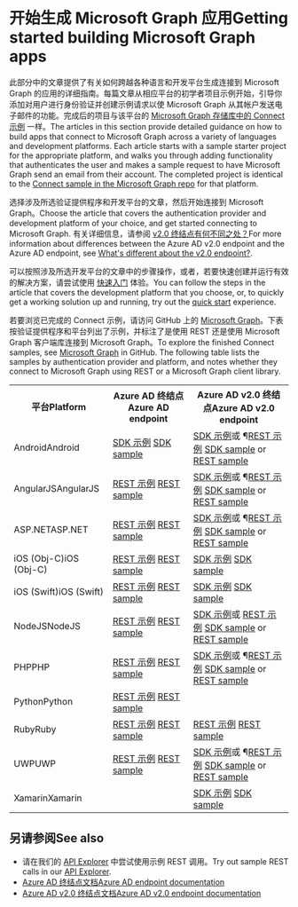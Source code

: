 # <a name="getting-started-building-microsoft-graph-apps"></a><span data-ttu-id="f1e63-101">开始生成 Microsoft Graph 应用</span><span class="sxs-lookup"><span data-stu-id="f1e63-101">Getting started building Microsoft Graph apps</span></span>

<span data-ttu-id="f1e63-p101">此部分中的文章提供了有关如何跨越各种语言和开发平台生成连接到 Microsoft Graph 的应用的详细指南。每篇文章从相应平台的初学者项目示例开始，引导你添加对用户进行身份验证并创建示例请求以使 Microsoft Graph 从其帐户发送电子邮件的功能。完成后的项目与该平台的 [Microsoft Graph 存储库中的 Connect 示例](https://github.com/microsoftgraph?utf8=%E2%9C%93&query=connect) 一样。</span><span class="sxs-lookup"><span data-stu-id="f1e63-p101">The articles in this section provide detailed guidance on how to build apps that connect to Microsoft Graph across a variety of languages and development platforms. Each article starts with a sample starter project for the appropriate platform, and walks you through adding functionality that authenticates the user and makes a sample request to have Microsoft Graph send an email from their account. The completed project is identical to the [Connect sample in the Microsoft Graph repo](https://github.com/microsoftgraph?utf8=%E2%9C%93&query=connect) for that platform.</span></span>

<span data-ttu-id="f1e63-105">选择涉及所选验证提供程序和开发平台的文章，然后开始连接到 Microsoft Graph。</span><span class="sxs-lookup"><span data-stu-id="f1e63-105">Choose the article that covers the authentication provider and development platform of your choice, and get started connecting to Microsoft Graph.</span></span> <span data-ttu-id="f1e63-106">有关详细信息，请参阅 [v2.0 终结点有何不同之处？](https://docs.microsoft.com/en-us/azure/active-directory/develop/active-directory-v2-compare)</span><span class="sxs-lookup"><span data-stu-id="f1e63-106">For more information about differences between the Azure AD v2.0 endpoint and the Azure AD endpoint, see [What's different about the v2.0 endpoint?](https://docs.microsoft.com/en-us/azure/active-directory/develop/active-directory-v2-compare).</span></span>

<span data-ttu-id="f1e63-107">可以按照涉及所选开发平台的文章中的步骤操作，或者，若要快速创建并运行有效的解决方案，请尝试使用 [快速入门](https://developer.microsoft.com/graph/quick-start) 体验。</span><span class="sxs-lookup"><span data-stu-id="f1e63-107">You can follow the steps in the article that covers the development platform that you choose, or, to quickly get a working solution up and running, try out the [quick start](https://developer.microsoft.com/graph/quick-start) experience.</span></span>

<span data-ttu-id="f1e63-p103">若要浏览已完成的 Connect 示例，请访问 GitHub 上的 [Microsoft Graph](https://github.com/microsoftgraph)。下表按验证提供程序和平台列出了示例，并标注了是使用 REST 还是使用 Microsoft Graph 客户端库连接到 Microsoft Graph。</span><span class="sxs-lookup"><span data-stu-id="f1e63-p103">To explore the finished Connect samples, see [Microsoft Graph](https://github.com/microsoftgraph) in GitHub. The following table lists the samples by authentication provider and platform, and notes whether they connect to Microsoft Graph using REST or a Microsoft Graph client library.</span></span>

<table>
  <tr>
    <th><span data-ttu-id="f1e63-110">平台</span><span class="sxs-lookup"><span data-stu-id="f1e63-110">Platform</span></span></th>
    <th><span data-ttu-id="f1e63-111">Azure AD 终结点</span><span class="sxs-lookup"><span data-stu-id="f1e63-111">Azure AD endpoint</span></span></th> 
    <th><span data-ttu-id="f1e63-112">Azure AD v2.0 终结点</span><span class="sxs-lookup"><span data-stu-id="f1e63-112">Azure AD v2.0 endpoint</span></span></th>
  </tr>
  <tr>
    <td><span data-ttu-id="f1e63-113">Android</span><span class="sxs-lookup"><span data-stu-id="f1e63-113">Android</span></span></td>
    <td><span data-ttu-id="f1e63-114">
        <a href="https://github.com/microsoftgraph/android-java-connect-sample/tree/last_v1_auth">SDK 示例</a>
    </span><span class="sxs-lookup"><span data-stu-id="f1e63-114">
        <a href="https://github.com/microsoftgraph/android-java-connect-sample/tree/last_v1_auth">SDK sample</a>
    </span></span></td> 
        <td><span data-ttu-id="f1e63-115">
                <a href="https://github.com/microsoftgraph/android-java-connect-sample">SDK 示例</a>或 ¶<a href="https://github.com/microsoftgraph/android-java-connect-rest-sample">REST 示例</a>
    </span><span class="sxs-lookup"><span data-stu-id="f1e63-115">
                <a href="https://github.com/microsoftgraph/android-java-connect-sample">SDK sample</a> or <a href="https://github.com/microsoftgraph/android-java-connect-rest-sample">REST sample</a>
    </span></span></td> 
  </tr>
  <tr>
    <td><span data-ttu-id="f1e63-116">AngularJS</span><span class="sxs-lookup"><span data-stu-id="f1e63-116">AngularJS</span></span></td>
    <td><span data-ttu-id="f1e63-117">
        <a href="https://github.com/microsoftgraph/angular-connect-rest-sample/tree/last_v1_auth">REST 示例</a>
    </span><span class="sxs-lookup"><span data-stu-id="f1e63-117">
        <a href="https://github.com/microsoftgraph/angular-connect-rest-sample/tree/last_v1_auth">REST sample</a>
    </span></span></td> 
        <td><span data-ttu-id="f1e63-118">
        <a href="https://github.com/microsoftgraph/angular-connect-sample">SDK 示例</a>或 ¶<a href="https://github.com/microsoftgraph/angular-connect-rest-sample">REST 示例</a>
    </span><span class="sxs-lookup"><span data-stu-id="f1e63-118">
        <a href="https://github.com/microsoftgraph/angular-connect-sample">SDK sample</a> or <a href="https://github.com/microsoftgraph/angular-connect-rest-sample">REST sample</a>
    </span></span></td> 
  </tr>
  <tr>
    <td><span data-ttu-id="f1e63-119">ASP.NET</span><span class="sxs-lookup"><span data-stu-id="f1e63-119">ASP.NET</span></span></td>
    <td><span data-ttu-id="f1e63-120">
        <a href="https://github.com/microsoftgraph/aspnet-connect-rest-sample/tree/last_v1_auth">REST 示例</a>
    </span><span class="sxs-lookup"><span data-stu-id="f1e63-120">
        <a href="https://github.com/microsoftgraph/aspnet-connect-rest-sample/tree/last_v1_auth">REST sample</a>
    </span></span></td>     
    <td><span data-ttu-id="f1e63-121">
        <a href="https://github.com/microsoftgraph/aspnet-connect-sample">SDK 示例</a>或 ¶<a href="https://github.com/microsoftgraph/aspnet-connect-rest-sample">REST 示例</a>
    </span><span class="sxs-lookup"><span data-stu-id="f1e63-121">
        <a href="https://github.com/microsoftgraph/aspnet-connect-sample">SDK sample</a> or <a href="https://github.com/microsoftgraph/aspnet-connect-rest-sample">REST sample</a>
    </span></span></td> 
  </tr>
  <tr>
    <td><span data-ttu-id="f1e63-122">iOS (Obj-C)</span><span class="sxs-lookup"><span data-stu-id="f1e63-122">iOS (Obj-C)</span></span></td>
    <td><span data-ttu-id="f1e63-123">
        <a href="https://github.com/microsoftgraph/ios-objectivec-connect-rest-sample">REST 示例</a>
    </span><span class="sxs-lookup"><span data-stu-id="f1e63-123">
        <a href="https://github.com/microsoftgraph/ios-objectivec-connect-rest-sample">REST sample</a>
    </span></span></td>     
    <td><span data-ttu-id="f1e63-124">
        <a href="https://github.com/microsoftgraph/ios-objectivec-connect-sample">SDK 示例</a>
    </span><span class="sxs-lookup"><span data-stu-id="f1e63-124">
        <a href="https://github.com/microsoftgraph/ios-objectivec-connect-sample">SDK sample</a>
    </span></span></td> 
  </tr>
  <tr>
    <td><span data-ttu-id="f1e63-125">iOS (Swift)</span><span class="sxs-lookup"><span data-stu-id="f1e63-125">iOS (Swift)</span></span></td>
    <td><span data-ttu-id="f1e63-126">
        <a href="https://github.com/microsoftgraph/ios-swift-connect-rest-sample">REST 示例</a>
    </span><span class="sxs-lookup"><span data-stu-id="f1e63-126">
        <a href="https://github.com/microsoftgraph/ios-swift-connect-rest-sample">REST sample</a>
    </span></span></td>     
    <td><span data-ttu-id="f1e63-127">
        <a href="https://github.com/microsoftgraph/ios-swift-connect-sample">SDK 示例</a>
    </span><span class="sxs-lookup"><span data-stu-id="f1e63-127">
        <a href="https://github.com/microsoftgraph/ios-swift-connect-sample">SDK sample</a>
    </span></span></td> 
  </tr>
  <tr>
    <td><span data-ttu-id="f1e63-128">NodeJS</span><span class="sxs-lookup"><span data-stu-id="f1e63-128">NodeJS</span></span></td>
    <td><span data-ttu-id="f1e63-129">
        <a href="https://github.com/microsoftgraph/nodejs-connect-rest-sample/tree/last_v1_auth">REST 示例</a>
    </span><span class="sxs-lookup"><span data-stu-id="f1e63-129">
        <a href="https://github.com/microsoftgraph/nodejs-connect-rest-sample/tree/last_v1_auth">REST sample</a>
    </span></span></td>     
    <td>    
        <span data-ttu-id="f1e63-130"><a href="https://github.com/microsoftgraph/nodejs-connect-sample">SDK 示例</a>或 <a href="https://github.com/microsoftgraph/nodejs-connect-rest-sample">REST 示例</a>
    </span><span class="sxs-lookup"><span data-stu-id="f1e63-130"><a href="https://github.com/microsoftgraph/nodejs-connect-sample">SDK sample</a> or <a href="https://github.com/microsoftgraph/nodejs-connect-rest-sample">REST sample</a>
    </span></span></td> 
  </tr>
  <tr>
    <td><span data-ttu-id="f1e63-131">PHP</span><span class="sxs-lookup"><span data-stu-id="f1e63-131">PHP</span></span></td>
    <td><span data-ttu-id="f1e63-132">
        <a href="https://github.com/microsoftgraph/php-connect-rest-sample/tree/last_v1_auth">REST 示例</a>
    </span><span class="sxs-lookup"><span data-stu-id="f1e63-132">
        <a href="https://github.com/microsoftgraph/php-connect-rest-sample/tree/last_v1_auth">REST sample</a>
    </span></span></td>     
    <td><span data-ttu-id="f1e63-133">
            <a href="https://github.com/microsoftgraph/php-connect-sample">SDK 示例</a>或 ¶<a href="https://github.com/microsoftgraph/php-connect-rest-sample">REST 示例</a>
    </span><span class="sxs-lookup"><span data-stu-id="f1e63-133">
            <a href="https://github.com/microsoftgraph/php-connect-sample">SDK sample</a> or <a href="https://github.com/microsoftgraph/php-connect-rest-sample">REST sample</a>
    </span></span></td> 
  </tr>
  <tr>
    <td><span data-ttu-id="f1e63-134">Python</span><span class="sxs-lookup"><span data-stu-id="f1e63-134">Python</span></span></td>
    <td><span data-ttu-id="f1e63-135">
        <a href="https://github.com/microsoftgraph/python3-connect-rest-sample">REST 示例</a>
    </span><span class="sxs-lookup"><span data-stu-id="f1e63-135">
        <a href="https://github.com/microsoftgraph/python3-connect-rest-sample">REST sample</a>
    </span></span></td>     
    <td>
    </td> 
  </tr>
  <tr>
    <td><span data-ttu-id="f1e63-136">Ruby</span><span class="sxs-lookup"><span data-stu-id="f1e63-136">Ruby</span></span></td>
    <td><span data-ttu-id="f1e63-137">
        <a href="https://github.com/microsoftgraph/ruby-connect-rest-sample/tree/last_v1_auth">REST 示例</a>
    </span><span class="sxs-lookup"><span data-stu-id="f1e63-137">
        <a href="https://github.com/microsoftgraph/ruby-connect-rest-sample/tree/last_v1_auth">REST sample</a>
    </span></span></td>     
    <td><span data-ttu-id="f1e63-138">
        <a href="https://github.com/microsoftgraph/ruby-connect-rest-sample">REST 示例</a>
    </span><span class="sxs-lookup"><span data-stu-id="f1e63-138">
        <a href="https://github.com/microsoftgraph/ruby-connect-rest-sample">REST sample</a>
    </span></span></td> 
  </tr>
  <tr>
    <td><span data-ttu-id="f1e63-139">UWP</span><span class="sxs-lookup"><span data-stu-id="f1e63-139">UWP</span></span></td>
    <td><span data-ttu-id="f1e63-140">
        <a href="https://github.com/microsoftgraph/uwp-csharp-connect-rest-sample/tree/last_v1_auth">REST 示例</a>
    </span><span class="sxs-lookup"><span data-stu-id="f1e63-140">
        <a href="https://github.com/microsoftgraph/uwp-csharp-connect-rest-sample/tree/last_v1_auth">REST sample</a>
    </span></span></td>     
    <td><span data-ttu-id="f1e63-141">
        <a href="https://github.com/microsoftgraph/uwp-csharp-connect-sample">SDK 示例</a>或 ¶<a href="https://github.com/microsoftgraph/uwp-csharp-connect-rest-sample">REST 示例</a>
    </span><span class="sxs-lookup"><span data-stu-id="f1e63-141">
        <a href="https://github.com/microsoftgraph/uwp-csharp-connect-sample">SDK sample</a> or <a href="https://github.com/microsoftgraph/uwp-csharp-connect-rest-sample">REST sample</a>
    </span></span></td> 
  </tr>
  <tr>
    <td><span data-ttu-id="f1e63-142">Xamarin</span><span class="sxs-lookup"><span data-stu-id="f1e63-142">Xamarin</span></span></td>
    <td>
    </td>     
    <td><span data-ttu-id="f1e63-143">
        <a href="https://github.com/microsoftgraph/xamarin-csharp-connect-sample">SDK 示例</a>
    </span><span class="sxs-lookup"><span data-stu-id="f1e63-143">
        <a href="https://github.com/microsoftgraph/xamarin-csharp-connect-sample">SDK sample</a>
    </span></span></td> 
  </tr>
</table>

## <a name="see-also"></a><span data-ttu-id="f1e63-144">另请参阅</span><span class="sxs-lookup"><span data-stu-id="f1e63-144">See also</span></span>

- <span data-ttu-id="f1e63-145">请在我们的 [API Explorer](https://graph.microsoft.io/graph-explorer) 中尝试使用示例 REST 调用。</span><span class="sxs-lookup"><span data-stu-id="f1e63-145">Try out sample REST calls in our [API Explorer](https://graph.microsoft.io/graph-explorer).</span></span>
- [<span data-ttu-id="f1e63-146">Azure AD 终结点文档</span><span class="sxs-lookup"><span data-stu-id="f1e63-146">Azure AD endpoint documentation</span></span>](https://docs.microsoft.com/en-us/azure/active-directory/develop/active-directory-developers-guide)
- [<span data-ttu-id="f1e63-147">Azure AD v2.0 终结点文档</span><span class="sxs-lookup"><span data-stu-id="f1e63-147">Azure AD v2.0 endpoint documentation</span></span>](https://docs.microsoft.com/en-us/azure/active-directory/develop/active-directory-appmodel-v2-overview)
